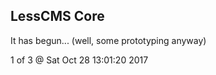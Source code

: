 LessCMS Core
------------

It has begun... (well, some prototyping anyway)

1 of 3 @ Sat Oct 28 13:01:20 2017
